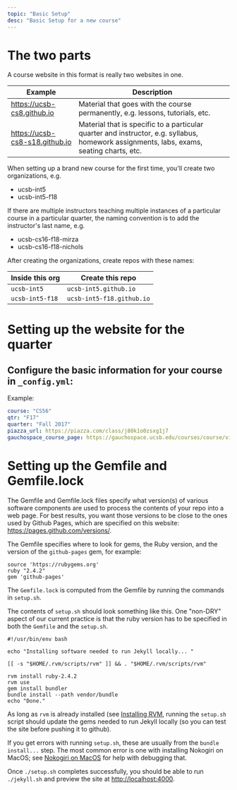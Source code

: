 ```yaml
---
topic: "Basic Setup"
desc: "Basic Setup for a new course"
---
```


# The two parts

A course website in this format is really two websites in one.

| Example | Description |
|---------|-------------|
| <https://ucsb-cs8.github.io> | Material that goes with the course permanently, e.g. lessons, tutorials, etc. |
| <https://ucsb-cs8-s18.github.io> | Material that is specific to a particular quarter and instructor, e.g. syllabus, homework assignments, labs, exams, seating charts, etc. |

When setting up a brand new course for the first time, you'll create two organizations, e.g.

* ucsb-int5
* ucsb-int5-f18

If there are multiple instructors teaching multiple instances of a particular course in a particular quarter, the naming convention is to add the instructor's last name, e.g.

* ucsb-cs16-f18-mirza
* ucsb-cs16-f18-nichols

After creating the organizations, create repos with these names:

| Inside this org | Create this repo |
|-|-|
| `ucsb-int5` | `ucsb-int5.github.io` |
| `ucsb-int5-f18` | `ucsb-int5-f18.github.io` |


# Setting up the website for the quarter

## Configure the basic information for your course in `_config.yml`:

Example:

```yml
course: "CS56"
qtr: "F17"
quarter: "Fall 2017"
piazza_url: https://piazza.com/class/j80k1o0zsxg1j7
gauchospace_course_page: https://gauchospace.ucsb.edu/courses/course/view.php?id=19139
```

# Setting up the Gemfile and Gemfile.lock

The Gemfile and Gemfile.lock files specify what version(s) of various software components are used to process the contents of your repo into a web page.   For best results, you want those versions to be close to the ones used by Github Pages, which are specified on this website: <https://pages.github.com/versions/>.

The Gemfile specifies where to look for gems, the Ruby version, and the version of the `github-pages` gem, for example:

```
source 'https://rubygems.org'
ruby "2.4.2"
gem 'github-pages'
```

The `Gemfile.lock` is computed from the Gemfile by running the commands in `setup.sh`.  

The contents of `setup.sh` should look something like this.   One "non-DRY" aspect of our current practice is that the ruby version has to be specified in both the `Gemfile` and the `setup.sh`.

```
#!/usr/bin/env bash

echo "Installing software needed to run Jekyll locally... "

[[ -s "$HOME/.rvm/scripts/rvm" ]] && . "$HOME/.rvm/scripts/rvm"

rvm install ruby-2.4.2
rvm use
gem install bundler
bundle install --path vendor/bundle
echo "Done."
```

As long as `rvm` is already installed (see [Installing RVM](/topics/rvm_installation/), running the `setup.sh` script should update the gems needed to run Jekyll locally (so you can test the site before pushing it to github).

If you get errors with running `setup.sh`, these are usually from the `bundle install...` step.   The most common error is one with installing Nokogiri on MacOS; see [Nokogiri on MacOS](/topics/nokogiri/) for help with debugging that.

Once `./setup.sh` completes successfully, you should be able to run `./jekyll.sh` and preview the site at <http://localhost:4000>.

